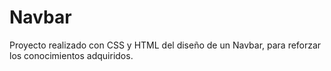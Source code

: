 # Navbar
Proyecto realizado con CSS y HTML del diseño de un Navbar, para reforzar los conocimientos adquiridos.
